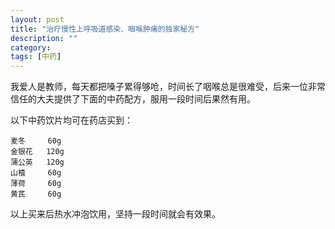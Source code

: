 ```yaml
---
layout: post
title: "治疗慢性上呼吸道感染、咽喉肿痛的独家秘方"
description: ""
category: 
tags: [中药]
---
```


我爱人是教师，每天都把嗓子累得够呛，时间长了咽喉总是很难受，后来一位非常信任的大夫提供了下面的中药配方，服用一段时间后果然有用。

以下中药饮片均可在药店买到：	

	麦冬     60g
	金银花   120g
	蒲公英   120g
	山楂     60g
	薄荷     60g
	黄芪     60g

以上买来后热水冲泡饮用，坚持一段时间就会有效果。


